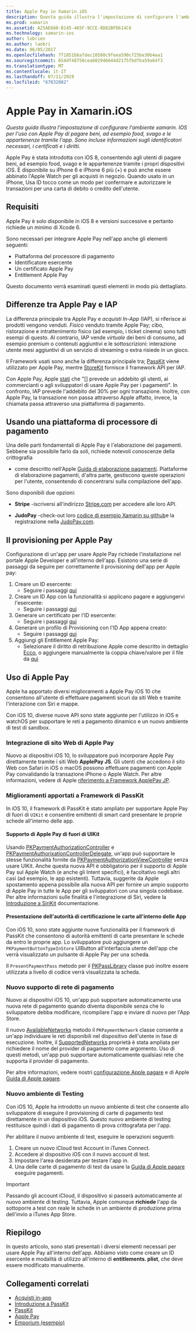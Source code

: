 ```yaml
---
title: Apple Pay in Xamarin.iOS
description: Questa guida illustra l'impostazione di configurare l'ambiente xamarin. IOS per l'uso con Apple Pay di pagare beni, ad esempio food, svago e le appartenenze tramite l'app. Sono incluse informazioni sugli identificatori necessari, i certificati e i diritti.
ms.prod: xamarin
ms.assetid: A25AE660-B145-465F-9CCE-8D82BFD614C6
ms.technology: xamarin-ios
author: lobrien
ms.author: laobri
ms.date: 06/05/2017
ms.openlocfilehash: 7f1851b6a7dec10580c9feea590cf25be30b4aa1
ms.sourcegitcommit: 654df48758cea602946644d2175fbdfba59a64f3
ms.translationtype: MT
ms.contentlocale: it-IT
ms.lasthandoff: 07/11/2019
ms.locfileid: "67832082"
---
```

# <a name="apple-pay-in-xamarinios"></a>Apple Pay in Xamarin.iOS

_Questa guida illustra l'impostazione di configurare l'ambiente xamarin. IOS per l'uso con Apple Pay di pagare beni, ad esempio food, svago e le appartenenze tramite l'app. Sono incluse informazioni sugli identificatori necessari, i certificati e i diritti._

Apple Pay è stata introdotta con iOS 8, consentendo agli utenti di pagare beni, ad esempio food, svago e le appartenenze tramite i propri dispositivi iOS. È disponibile su iPhone 6 e iPhone 6 più (+) e può anche essere abbinato l'Apple Watch per gli acquisti in negozio. Quando usato in un iPhone, Usa ID tocco come un modo per confermare e autorizzare le transazioni per una carta di debito o credito dell'utente.

## <a name="requirements"></a>Requisiti

Apple Pay è solo disponibile in iOS 8 e versioni successive e pertanto richiede un minimo di Xcode 6.

Sono necessari per integrare Apple Pay nell'app anche gli elementi seguenti:

- Piattaforma del processore di pagamento
- Identificatore esercente
- Un certificato Apple Pay
- Entitlement Apple Pay

Questo documento verrà esaminati questi elementi in modo più dettagliato.

## <a name="differences-between-apple-pay-and-iap"></a>Differenze tra Apple Pay e IAP

La differenza principale tra Apple Pay e *acquisti In-App* (IAP), si riferisce ai prodotti vengono venduti. *Fisico* venduto tramite Apple Pay; cibo, ristorazione e intrattenimento fisico (ad esempio, i ticket cinema) sono tutti esempi di questo. Al contrario, IAP vende *virtuale* dei beni di consumo, ad esempio premium o contenuti aggiuntivi e le sottoscrizioni: interazione utente mesi aggiuntivi di un servizio di streaming o extra risiede in un gioco.

Il Framework usati sono anche la differenza principale tra; [PassKit](https://developer.apple.com/library/ios/documentation/PassKit/Reference/PKPaymentAuthorizationViewController_Ref/) viene utilizzato per Apple Pay, mentre [StoreKit](https://developer.apple.com/library/ios/documentation/PassKit/Reference/PKPaymentAuthorizationViewController_Ref/) fornisce il framework API per IAP.

Con Apple Pay, Apple [stati](https://developer.apple.com/apple-pay/Getting-Started-with-Apple-Pay.pdf) che "[] prevede un addebito gli utenti, ai commercianti o agli sviluppatori di usare Apple Pay per i pagamenti". In confronto, IAP prevede l'addebito del 30% per ogni transazione. Inoltre, con Apple Pay, la transazione non passa attraverso Apple affatto, invece, la chiamata passa attraverso una piattaforma di pagamento.

## <a name="using-a-payment-processor-platform"></a>Usando una piattaforma di processore di pagamento

Una delle parti fondamentali di Apple Pay è l'elaborazione dei pagamenti. Sebbene sia possibile farlo da soli, richiede notevoli conoscenze della crittografia
- come descritto nell'Apple [Guida di elaborazione pagamenti](https://developer.apple.com/library/ios/ApplePay_Guide/ProcessPayment.html).
Piattaforme di elaborazione pagamenti, d'altra parte, gestiscono queste operazioni per l'utente, consentendo di concentrarsi sulla compilazione dell'app.

Sono disponibili due opzioni:

- **Stripe** -iscriversi all'indirizzo [Stripe.com](https://stripe.com/) per accedere alle loro API.

- **JudoPay** -check-out loro [codice di esempio Xamarin su github](https://github.com/Judopay/Xamarin-Sample-App)e la registrazione nella [JudoPay.com](https://www.judopay.com/).

## <a name="provisioning-for-apple-pay"></a>Il provisioning per Apple Pay

Configurazione di un'app per usare Apple Pay richiede l'installazione nel portale Apple Developer e all'interno dell'app. Esistono una serie di passaggi da seguire per correttamente il provisioning dell'app per Apple pay:

1. Creare un ID esercente:
    - Seguire i passaggi [qui](~/ios/deploy-test/provisioning/capabilities/apple-pay-capabilities.md#merchantid)
2. Creare un ID App con la funzionalità si applicano pagare e aggiungervi l'esercente:
    - Seguire i passaggi [qui](~/ios/deploy-test/provisioning/capabilities/apple-pay-capabilities.md#appid)
3. Generare un certificato per l'ID esercente:
    - Seguire i passaggi [qui](~/ios/deploy-test/provisioning/capabilities/apple-pay-capabilities.md#certificate)
4. Generare un profilo di Provisioning con l'ID App appena creato:
    - Seguire i passaggi [qui](~/ios/get-started/installation/device-provisioning/manual-provisioning.md#provisioning)
5. Aggiungi gli Entitlement Apple Pay:
    - Selezionare il diritto di retribuzione Apple come descritto in dettaglio [Ecco](~/ios/deploy-test/provisioning/entitlements.md), o aggiungere manualmente la coppia chiave/valore per il file da [qui](~/ios/deploy-test/provisioning/entitlements.md)

## <a name="working-with-apple-pay"></a>Uso di Apple Pay

Apple ha apportato diversi miglioramenti a Apple Pay iOS 10 che consentono all'utente di effettuare pagamenti sicuri da siti Web e tramite l'interazione con Siri e mappe.

Con iOS 10, diverse nuove API sono state aggiunte per l'utilizzo in iOS e watchOS per supportare le reti a pagamento dinamico e un nuovo ambiente di test di sandbox.

### <a name="apple-pay-website-integration"></a>Integrazione di sito Web di Apple Pay

Nuovo ai dispositivi iOS 10, lo sviluppatore può incorporare Apple Pay direttamente tramite i siti Web **ApplePay JS**. Gli utenti che accedono il sito Web con Safari in iOS o macOS possono effettuare pagamenti con Apple Pay convalidando la transazione iPhone o Apple Watch. Per altre informazioni, vedere di Apple [riferimento a Framework ApplePay JP](https://developer.apple.com/reference/applepayjs).

### <a name="passkit-framework-enhancements"></a>Miglioramenti apportati a Framework di PassKit

In iOS 10, il framework di PassKit è stato ampliato per supportare Apple Pay di fuori di `UIKit` e consentire emittenti di smart card presentare le proprie schede all'interno delle app.


#### <a name="supporting-apple-pay-outside-of-uikit"></a>Supporto di Apple Pay di fuori di UIKit

Usando [PKPaymentAuthorizationController](https://developer.apple.com/reference/passkit/pkpaymentauthorizationcontroller) e [PKPaymentAuthorixationControllerDelegate](https://developer.apple.com/reference/passkit/pkpaymentauthorizationcontrollerdelegate), un'app può supportare le stesse funzionalità fornite da [ PKPaymentAuthorizationViewController](https://developer.apple.com/reference/passkit/pkpaymentauthorizationviewcontroller) senza usare UIKit. Anche questa nuova API è obbligatorio per il supporto di Apple Pay sul Apple Watch (e anche gli Intent specifici), è facoltativo negli altri casi (ad esempio, le app esistenti). Tuttavia, suggerite da Apple spostamento appena possibile alla nuova API per fornire un ampio supporto di Apple Pay in tutte le App per gli sviluppatori con una singola codebase. Per altre informazioni sulle finalità e l'integrazione di Siri, vedere la [Introduzione a SiriKit](~/ios/platform/sirikit/index.md) documentazione.

#### <a name="presenting-issuer-cards-from-within-apps"></a>Presentazione dell'autorità di certificazione le carte all'interno delle App

Con iOS 10, sono state aggiunte nuove funzionalità per il framework di PassKit che consentono di autorità emittenti di carte presentare le schede da entro le proprie app. Lo sviluppatore può aggiungere un `PKPaymentButtonTypeInStore` UIButton all'interfaccia utente dell'app che verrà visualizzato un pulsante di Apple Pay per una scheda.

Il `PresentPaymentPass` metodo per il [PKPassLibrary](https://developer.apple.com/reference/passkit/pkpasslibrary) classe può inoltre essere utilizzata a livello di codice verrà visualizzata la scheda.

### <a name="new-payment-network-support"></a>Nuovo supporto di rete di pagamento

Nuovo ai dispositivi iOS 10, un'app può supportare automaticamente una nuova rete di pagamento quando diventa disponibile senza che lo sviluppatore debba modificare, ricompilare l'app e inviare di nuovo per l'App Store.

Il nuovo [AvailableNetworks](https://developer.apple.com/reference/passkit/pkpaymentrequest/1833288-availablenetworks) metodo il `PKPaymentNetwork` classe consente a un'app individuare le reti disponibili nel dispositivo dell'utente in fase di esecuzione. Inoltre, il [SupportedNetworks](https://developer.apple.com/reference/passkit/pkpaymentrequest/1619329-supportednetworks) proprietà è stata ampliata per richiedere il nome del provider di pagamento come argomento. Uso di questi metodi, un'app può supportare automaticamente qualsiasi rete che supporta il provider di pagamento.

Per altre informazioni, vedere nostri [configurazione Apple pagare](~/ios/platform/apple-pay.md) e di Apple [Guida di Apple pagare](https://developer.apple.com/apple-pay/).

### <a name="new-testing-environment"></a>Nuovo ambiente di Testing

Con iOS 10, Apple ha introdotto un nuovo ambiente di test che consente allo sviluppatore di eseguire il provisioning di carte di pagamento test direttamente in un dispositivo iOS. Questo nuovo ambiente di testing restituisce quindi i dati di pagamento di prova crittografata per l'app.

Per abilitare il nuovo ambiente di test, eseguire le operazioni seguenti:

1. Creare un nuovo iCloud test Account in iTunes Connect.
2. Accedere al dispositivo iOS con il nuovo account di test.
3. Impostare l'area desiderata per testare l'app in.
4. Una delle carte di pagamento di test da usare la [Guida di Apple pagare](https://developer.apple.com/apple-pay/) eseguire pagamenti.

> [!IMPORTANT]
> Passando gli account iCloud, il dispositivo si passerà automaticamente al nuovo ambiente di testing. Tuttavia, Apple comunque **richiede** l'app da sottoporre a test con reale le schede in un ambiente di produzione prima dell'invio a iTunes App Store.

## <a name="summary"></a>Riepilogo

In questo articolo, sono stati presentati i diversi elementi necessari per usare Apple Pay all'interno dell'app. Abbiamo visto come creare un ID esercente e modalità di utilizzo all'interno di **entitlements. plist**, che deve essere modificato manualmente.

## <a name="related-links"></a>Collegamenti correlati

- [Acquisti in-app](~/ios/platform/in-app-purchasing/index.md)
- [Introduzione a PassKit](~/ios/platform/passkit.md)
- [PassKit](https://developer.apple.com/library/ios/documentation/PassKit/Reference/PKPaymentAuthorizationViewController_Ref/)
- [Apple Pay](https://developer.apple.com/apple-pay/)
- [Emporium (esempio)](https://developer.xamarin.com/samples/monotouch/ios9/Emporium/)
